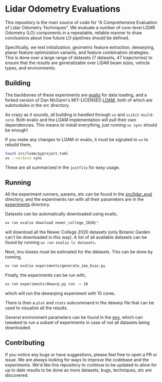 # Lidar Odometry Evaluations

This repository is the main source of code for "A Comprehensive Evaluation of Lidar Odometry Techniques". We evaluate a number of core-level LiDAR Odometry (LO) components in a repeatable, reliable manner to draw conclusions about how future LO pipelines should be defined.

Specifically, we test initialization, geometric feature extraction, dewarping, planar feature optimization variants, and feature combination strategies. This is done over a large range of datasets (7 datasets, 47 trajectories) to ensure that the results are generalizable over LiDAR beam sizes, vehicle types, and environments.

## Building

The backbones of these experiments are [evalio](https://github.com/contagon/evalio) for data loading, and a forked version of Dan McGann's MIT-LICENSED [LOAM](https://github.com/contagon/loam), both of which are submodules in the src directory.

As crazy as it sounds, all building is handled through `uv` and `scikit-build-core`. Both evalio and the LOAM implementation will pull their own dependencies. This means to install everything, just running `uv sync` should be enough! 

If you make any changes to LOAM or evalio, it must be signaled to `uv` to rebuild them, 
```bash
touch src/loam/pyproject.toml
uv --verbose sync
```
These are all summarized  in the `justfile` for easy usage.

## Running

All the experiment runners, params, etc can be found in the [src/lidar_eval](src/lidar_eval/) directory, and the experiments ran with all their parameters are in the [experiments](experiments/) directory.

Datasets can be automatically downloaded using evalio,
```bash
uv run evalio download newer_college_2020/*
```
will download all the Newer College 2020 datasets (only Botanic Garden can't be downloaded in this way). A list of all available datasets can be found by running `uv run evalio ls datasets`. 

Next, imu biases must be estimated for the datasets. This can be done by running,
```bash
uv run evalio experiments/generate_imu_bias.py
```

Finally, the experiments can be run with,
```bash
uv run experiments/dewarp.py run -n 10
```
which will run the dewarping experiment with 10 cores.

There is then a `plot` and `stats` subcommand in the dewarp file that can be used to visualize all the results.

General environment parameters can be found in the [env](experiments/env.py), which can tweaked to run a subset of experiments in case of not all datasets being downloaded.

## Contributing
If you notice any bugs or have suggestions, please feel free to open a PR or issue. We are always looking for ways to improve the codebase and the experiments. We'd like this repository to continue to be updated to allow for up to date results to be done as more datasets, bugs, techniques, etc are discovered.